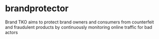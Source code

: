 # brandprotector
Brand TKO aims to protect brand owners and consumers from counterfeit and fraudulent products by continuously monitoring online traffic for bad actors
